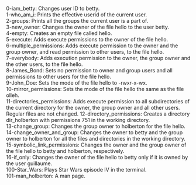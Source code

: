 0-iam_betty: Changes user ID to betty. <br />
1-who_am_i: Prints the effective userid of the current user. <br />
2-groups: Prints all the groups the current user is a part of. <br />
3-new_owner: Changes the owner of the file hello to the user betty. <br />
4-empty: Creates an empty file called hello. <br />
5-execute: Adds execute permissions to the owner of the file hello. <br />
6-multiple_permissions: Adds execute permission to the owner and the group owner, and read permission to other users, to the file hello. <br />
7-everybody: Adds execution permission to the owner, the group owner and the other users, to the file hello. <br />
8-James_Bond: Sets no permission to owner and group users and all permissions to other users for the file hello. <br />
9-John_Doe: Sets the mode of the file hello to -rwxr-x-wx. <br />
10-mirror_permissions: Sets the mode of the file hello the same as the file olleh. <br />
11-directories_permissions: Adds execute permission to all subdirectories of the current directory for the owner, the group owner and all other users. Regular files are not changed.
12-directory_permissions: Creates a directory dir_holberton with permissions 751 in the working directory. <br />
13-change_group: Changes the group owner to holberton for the file hello.
14-change_owner_and_group: Changes the owner to betty and the group owner to holberton for all the files and directories in the working directory.
15-symbolic_link_permissions: Changes the owner and the group owner of the file hello to betty and holberton, respectively. <br />
16-if_only: Changes the owner of the file hello to betty only if it is owned by the user guillaume. <br />
100-Star_Wars: Plays Star Wars episode IV in the terminal. <br />
101-man_holberton: A man page.
